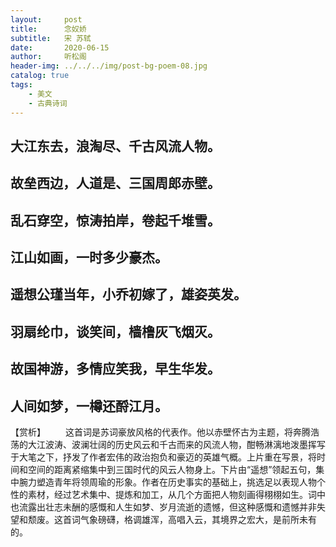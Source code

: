 ```yaml
---
layout:     post
title:      念奴娇
subtitle:   宋 苏轼
date:       2020-06-15
author:     听松阁
header-img: ../../../img/post-bg-poem-08.jpg
catalog: true
tags:
    - 美文
    - 古典诗词
---
```


## 大江东去，浪淘尽、千古风流人物。
## 故垒西边，人道是、三国周郎赤壁。
## 乱石穿空，惊涛拍岸，卷起千堆雪。
## 江山如画，一时多少豪杰。

## 遥想公瑾当年，小乔初嫁了，雄姿英发。
## 羽扇纶巾，谈笑间，樯橹灰飞烟灭。
## 故国神游，多情应笑我，早生华发。
## 人间如梦，一樽还酹江月。

【赏析】
　　这首词是苏词豪放风格的代表作。他以赤壁怀古为主题，将奔腾浩荡的大江波涛、波澜壮阔的历史风云和千古而来的风流人物，酣畅淋漓地泼墨挥写于大笔之下，抒发了作者宏伟的政治抱负和豪迈的英雄气概。上片重在写景，将时间和空间的距离紧缩集中到三国时代的风云人物身上。下片由“遥想”领起五句，集中腕力塑造青年将领周瑜的形象。作者在历史事实的基础上，挑选足以表现人物个性的素材，经过艺术集中、提炼和加工，从几个方面把人物刻画得栩栩如生。词中也流露出壮志未酬的感慨和人生如梦、岁月流逝的遗憾，但这种感慨和遗憾并非失望和颓废。这首词气象磅礴，格调雄浑，高唱入云，其境界之宏大，是前所未有的。
  

